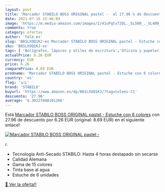 ```yaml
---
layout: post
title: 'Marcador STABILO BOSS ORIGINAL pastel -  al 27.96 % de descuento'
date: 2021-07-16 15:46:04
image: 'https://m.media-amazon.com/images/I/41uPqtx7JDL._SL500_._SL400_.jpg'
comments: true
category: ofertas
author: 'tole.es'
slug: 'B01LXOQ1KJ-es Marcador STABILO BOSS ORIGINAL pastel - Estuche con 6 colores'
sku: 'B01LXOQ1KJ-es'
tags: [ 'Bolígrafos, lápices y útiles de escritura','Oficina y papelería','Rotuladores y subrayadores','Subrayadores','stabilo', ]
actualPrice: 6.26 EUR
currency: EUR
price: 6.26
comparePrice: 8.69 EUR
prodname: 'Marcador STABILO BOSS ORIGINAL pastel - Estuche con 6 colores'
country: 'es'
flag: '🇪🇸'
brand: 'STABILO'
buyurl: 'https://www.amazon.es/dp/B01LXOQ1KJ/?tag=tolees-21'
descuento: '27.96'
average: '6.30227848101266'
---
```


Está [Marcador STABILO BOSS ORIGINAL pastel - Estuche con 6 colores](https://www.amazon.es/dp/B01LXOQ1KJ/?tag=tolees-21) con 27.96 de descuento por 6.26 EUR (original: 8.69 EUR) en el siguiente enlace!

[![Marcador STABILO BOSS ORIGINAL pastel - ](https://m.media-amazon.com/images/I/41uPqtx7JDL._SL500_._SL400_.jpg)](https://www.amazon.es/dp/B01LXOQ1KJ/?tag=tolees-21)

ℹ️:

- Tecnología Anti-Secado STABILO: Hasta 4 horas destapado sin secarse
- Calidad Alemana
- Gama de 15 colores
- Tinta base al agua
- Estuche de 6 unidades

[🛒 Ver la oferta!!](https://www.amazon.es/dp/B01LXOQ1KJ/?tag=tolees-21)
